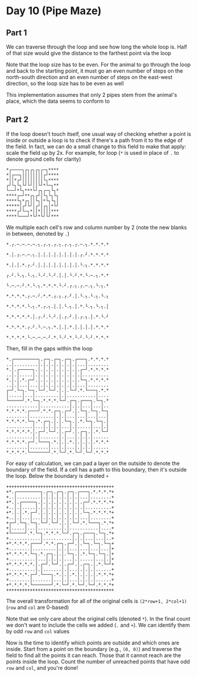 # Day 10 (Pipe Maze)

## Part 1

We can traverse through the loop and see how long the whole loop is. Half of that size
would give the distance to the farthest point via the loop

Note that the loop size has to be even. For the animal to go through the loop and back
to the starting point, it must go an even number of steps on the north-south direction
and an even number of steps on the east-west direction, so the loop size has to be even
as well

This implementation assumes that only 2 pipes stem from the animal's place, which the
data seems to conform to

## Part 2

If the loop doesn't touch itself, one usual way of checking whether a point is inside or
outside a loop is to check if there's a path from it to the edge of the field. In fact,
we can do a small change to this field to make that apply: scale the field up by 2x. For
example, for loop (`*` is used in place of `.` to denote ground cells for clarity)

```text
*┌────┐┌┐┌┐┌┐┌─┐****
*│┌──┐││││││││┌┘****
*││*┌┘││││││││└┐****
┌┘└┐└┐└┘└┘││└┘*└─┐**
└──┘*└┐***└┘┌┐┌─┐└┐*
****┌─┘**┌┐┌┘│└┐└┐└┐
****└┐*┌┐││└┐│*└┐└┐│
*****│┌┘└┘│┌┘│┌┐│*└┘
****┌┘└─┐*││*││││***
****└───┘*└┘*└┘└┘***
```

We multiple each cell's row and column number by 2 (note the new blanks in between,
denoted by `.`)

```text
*.┌.─.─.─.─.┐.┌.┐.┌.┐.┌.┐.┌.─.┐.*.*.*.*

*.│.┌.─.─.┐.│.│.│.│.│.│.│.│.┌.┘.*.*.*.*

*.│.│.*.┌.┘.│.│.│.│.│.│.│.│.└.┐.*.*.*.*

┌.┘.└.┐.└.┐.└.┘.└.┘.│.│.└.┘.*.└.─.┐.*.*

└.─.─.┘.*.└.┐.*.*.*.└.┘.┌.┐.┌.─.┐.└.┐.*

*.*.*.*.┌.─.┘.*.*.┌.┐.┌.┘.│.└.┐.└.┐.└.┐

*.*.*.*.└.┐.*.┌.┐.│.│.└.┐.│.*.└.┐.└.┐.│

*.*.*.*.*.│.┌.┘.└.┘.│.┌.┘.│.┌.┐.│.*.└.┘

*.*.*.*.┌.┘.└.─.┐.*.│.│.*.│.│.│.│.*.*.*

*.*.*.*.└.─.─.─.┘.*.└.┘.*.└.┘.└.┘.*.*.*
```

Then, fill in the gaps within the loop

```text
*.┌─────────┐.┌─┐.┌─┐.┌─┐.┌───┐.*.*.*.*
..│.........│.│.│.│.│.│.│.│...│........
*.│.┌─────┐.│.│.│.│.│.│.│.│.┌─┘.*.*.*.*
..│.│.....│.│.│.│.│.│.│.│.│.│..........
*.│.│.*.┌─┘.│.│.│.│.│.│.│.│.└─┐.*.*.*.*
..│.│...│...│.│.│.│.│.│.│.│...│........
┌─┘.└─┐.└─┐.└─┘.└─┘.│.│.└─┘.*.└───┐.*.*
│.....│...│.........│.│...........│....
└─────┘.*.└─┐.*.*.*.└─┘.┌─┐.┌───┐.└─┐.*
............│...........│.│.│...│...│..
*.*.*.*.┌───┘.*.*.┌─┐.┌─┘.│.└─┐.└─┐.└─┐
........│.........│.│.│...│...│...│...│
*.*.*.*.└─┐.*.┌─┐.│.│.└─┐.│.*.└─┐.└─┐.│
..........│...│.│.│.│...│.│.....│...│.│
*.*.*.*.*.│.┌─┘.└─┘.│.┌─┘.│.┌─┐.│.*.└─┘
..........│.│.......│.│...│.│.│.│......
*.*.*.*.┌─┘.└───┐.*.│.│.*.│.│.│.│.*.*.*
........│.......│...│.│...│.│.│.│......
*.*.*.*.└───────┘.*.└─┘.*.└─┘.└─┘.*.*.*
```

For easy of calculation, we can pad a layer on the outside to denote the boundary of the
field. If a cell has a path to this boundary, then it's outside the loop. Below the
boundary is denoted `+`

```text
+++++++++++++++++++++++++++++++++++++++++
+*.┌─────────┐.┌─┐.┌─┐.┌─┐.┌───┐.*.*.*.*+
+..│.........│.│.│.│.│.│.│.│...│........+
+*.│.┌─────┐.│.│.│.│.│.│.│.│.┌─┘.*.*.*.*+
+..│.│.....│.│.│.│.│.│.│.│.│.│..........+
+*.│.│.*.┌─┘.│.│.│.│.│.│.│.│.└─┐.*.*.*.*+
+..│.│...│...│.│.│.│.│.│.│.│...│........+
+┌─┘.└─┐.└─┐.└─┘.└─┘.│.│.└─┘.*.└───┐.*.*+
+│.....│...│.........│.│...........│....+
+└─────┘.*.└─┐.*.*.*.└─┘.┌─┐.┌───┐.└─┐.*+
+............│...........│.│.│...│...│..+
+*.*.*.*.┌───┘.*.*.┌─┐.┌─┘.│.└─┐.└─┐.└─┐+
+........│.........│.│.│...│...│...│...│+
+*.*.*.*.└─┐.*.┌─┐.│.│.└─┐.│.*.└─┐.└─┐.│+
+..........│...│.│.│.│...│.│.....│...│.│+
+*.*.*.*.*.│.┌─┘.└─┘.│.┌─┘.│.┌─┐.│.*.└─┘+
+..........│.│.......│.│...│.│.│.│......+
+*.*.*.*.┌─┘.└───┐.*.│.│.*.│.│.│.│.*.*.*+
+........│.......│...│.│...│.│.│.│......+
+*.*.*.*.└───────┘.*.└─┘.*.└─┘.└─┘.*.*.*+
+++++++++++++++++++++++++++++++++++++++++
```

The overall transformation for all of the original cells is `(2*row+1, 2*col+1)` (`row`
and `col` are 0-based)

Note that we only care about the original cells (denoted `*`). In the final count we
don't want to include the cells we added (`.` and `+`). We can identify them by odd
`row` and `col` values

Now is the time to identify which points are outside and which ones are inside. Start
from a point on the boundary (e.g., `(0, 0)`) and traverse the field to find all the
points it can reach. Those that it cannot reach are the points inside the loop. Count
the number of unreached points that have odd `row` and `col`, and you're done!
